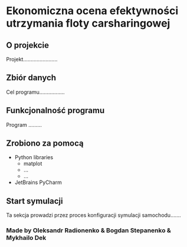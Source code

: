 # Ekonomiczna ocena efektywności utrzymania floty carsharingowej

## O projekcie
Projekt.......................

## Zbiór danych
Cel programu.................

## Funkcjonalność programu
Program .........

## Zrobiono za pomocą
- Python libraries
  - matplot
  - ...
  - ...
- JetBrains PyCharm

## Start symulacji
Ta sekcja prowadzi przez proces konfiguracji symulacji samochodu.......



### Made by Oleksandr Radionenko & Bogdan Stepanenko & Mykhailo Dek